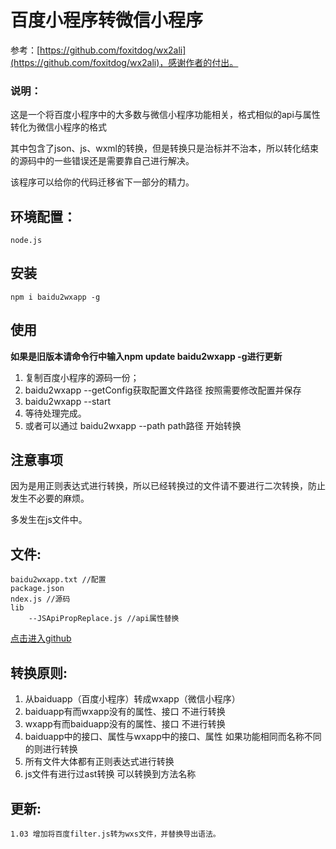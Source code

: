 # 百度小程序转微信小程序 

参考：[https://github.com/foxitdog/wx2ali](https://github.com/foxitdog/wx2ali)，感谢作者的付出。

### 说明：

这是一个将百度小程序中的大多数与微信小程序功能相关，格式相似的api与属性转化为微信小程序的格式

其中包含了json、js、wxml的转换，但是转换只是治标并不治本，所以转化结束的源码中的一些错误还是需要靠自己进行解决。

该程序可以给你的代码迁移省下一部分的精力。

## 环境配置： 

	node.js

## 安装 

	npm i baidu2wxapp -g

## 使用 

**如果是旧版本请命令行中输入npm update baidu2wxapp -g进行更新**

1. 	复制百度小程序的源码一份；
1. 	baidu2wxapp --getConfig获取配置文件路径 按照需要修改配置并保存
1.  baidu2wxapp --start
1. 	等待处理完成。
1. 或者可以通过 baidu2wxapp --path path路径   开始转换
	
	
## 注意事项 

因为是用正则表达式进行转换，所以已经转换过的文件请不要进行二次转换，防止发生不必要的麻烦。

多发生在js文件中。

## 文件: 
	
	baidu2wxapp.txt //配置
 	package.json
	ndex.js //源码
	lib
    	--JSApiPropReplace.js //api属性替换

[点击进入github](https://github.com/kujian/baidu2wxapp "baidu2wxapp转换")

## 转换原则: 

1. 从baiduapp（百度小程序）转成wxapp（微信小程序）
2. baiduapp有而wxapp没有的属性、接口 不进行转换	
3. wxapp有而baiduapp没有的属性、接口 不进行转换	
4. baiduapp中的接口、属性与wxapp中的接口、属性 如果功能相同而名称不同的则进行转换
5. 所有文件大体都有正则表达式进行转换
6. js文件有进行过ast转换 可以转换到方法名称

## 更新: 
	1.03 增加将百度filter.js转为wxs文件，并替换导出语法。
